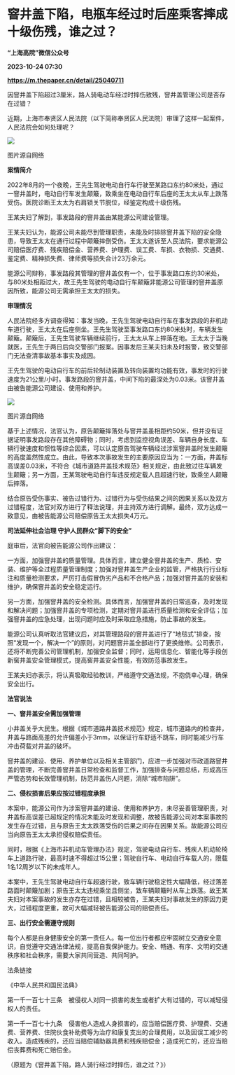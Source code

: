 # 窨井盖下陷，电瓶车经过时后座乘客摔成十级伤残，谁之过？
**“上海高院”微信公众号**

**2023-10-24 07:30**

**https://m.thepaper.cn/detail/25040711**

因窨井盖下陷超过3厘米，路人骑电动车经过时摔伤致残，窨井盖管理公司是否存在过错？

近期，上海市奉贤区人民法院（以下简称奉贤区人民法院）审理了这样一起案件，人民法院会如何处理呢？

![](https://imagecloud.thepaper.cn/thepaper/image/275/403/965.jpg)

图片源自网络

**案情简介**

2022年8月的一个夜晚，王先生驾驶电动自行车行驶至某路口东约80米处，通过一窨井盖时，电动自行车发生颠簸，致乘坐在电动自行车后座的王太太从车上跌落受伤。医院诊断王太太为右肩锁关节脱位，经鉴定构成十级伤残。

王某夫妇了解到，事发路段的窨井盖由某能源公司建设管理。

王某夫妇认为，能源公司未能尽到管理职责，未能及时排除窨井盖下陷的安全隐患，导致王太太在通行过程中颠簸摔倒受伤。王太太遂诉至人民法院，要求能源公司赔偿医疗费、残疾赔偿金、营养费、护理费、误工费、车损、衣物损、交通费、鉴定费、精神损失费、律师费等损失合计23万余元。

能源公司辩称，事发路段其管理的窨井盖仅有一个，位于事发路口东约30米处，与80米处相距过大，故王先生驾驶的电动自行车颠簸非能源公司管理的窨井盖原因所致，能源公司无需承担王太太的损失。

**审理情况**

人民法院经多方调查得知：事发当晚，王先生驾驶电动自行车在事发路段的非机动车道行驶，王太太在后座侧坐。王先生驾驶至事发路口东约80米处时，车辆发生颠簸。颠簸后，王先生驾驶车辆继续前行，王太太从车上摔落在地。王太太于当晚就医，王先生于两日后向交警部门报案。因事发后王某夫妇未及时报警，致交警部门无法查清事故基本事实及成因。

王先生驾驶的电动自行车的前后轮制动装置及转向装置均功能有效，事发时的行驶速度为21公里/小时。事发路段的窨井盖，中间下陷的最深处为0.03米。该窨井盖由被告能源公司建设、使用和养护。

![](https://imagecloud.thepaper.cn/thepaper/image/275/403/966.jpg)

图片源自网络

基于上述情况，法官认为，原告颠簸摔落处与窨井盖虽相距约50米，但并没有证据证明事发路段存在其他障碍物；同时，考虑到监控视角误差、车辆自身长度、车辆行驶速度和惯性等综合因素，可以认定原告驾驶车辆经过涉案窨井盖时发生颠簸的高度盖然性成立。由此，导致本次事故发生的主要原因应当为：一方面，井盖标高误差0.03米，不符合《城市道路井盖技术规范》相关规定，由此致过往车辆发生颠簸；另一方面，王某驾驶电动自行车违反规定载人且超速行驶，致乘坐人颠簸后摔落。

结合原告受伤事实、被告过错行为、过错行为与受伤结果之间的因果关系以及双方过错程度，法官对双方进行了释法说理，并主持双方进行调解。最终，双方达成一致意见，由被告能源公司赔偿原告王太太损失4万元。

**司法延伸社会治理 守护人民群众“脚下的安全”**

庭审后，法官向被告能源公司作出建议：

一方面，加强窨井盖的质量管理。具体而言，建立健全窨井盖的生产、质检、安装、维护等全过程质量管理制度；加强对窨井盖生产企业的监管，严格执行行业标注和质量检测要求，严厉打击假冒伪劣产品和不合格产品；加强对窨井盖的安装和维护，确保窨井盖的安全稳定运行。

另一方面，加强窨井盖的安全检测。具体而言，加强窨井盖的日常巡查，及时发现和解决问题；加强窨井盖的专项检测，定期对窨井盖进行质量检测和安全评估；加强窨井盖的应急处理，出现问题时应及时采取应急措施，防止事故的发生。

能源公司认真听取法官建议后，对其管理路段的窨井盖进行了“地毯式”排查，按照“发现一个，解决一个”的原则，对问题窨井盖全部进行了更换维修。公司表示，还将不断完善公司管理机制，加强安全监督；同时，运用信息化、智能化等手段创新窖井盖安全管理模式，提高窖井盖安全性能，有效防范事故发生。

王某夫妇亦表示，将认真吸取经验教训，严格遵守交通法规，不抱侥幸心理，确保安全出行。

**法官说法**

**一、窨井盖安全需加强管理**

小井盖关乎大民生。根据《城市道路井盖技术规范》规定，城市道路内的检查井，井盖与路面高差的允许偏差小于3mm，以保证行车舒适不跳车，同时能减少行车冲击荷载对井盖的破坏。

窨井盖的建设、使用、养护单位以及相关主管部门，应进一步加强对市政道路窨井盖的管理，不断完善窨井盖日常检查和监督工作，加强排查与问题总结，形成高压严管态势和长效管理机制，防范井盖伤人问题，消除“城市陷阱”。

**二、侵权损害后果应按过错程度承担**

本案中，能源公司作为涉案窨井盖的建设、使用和养护方，未尽妥善管理职责，对井盖标高误差已超规定的情况未能及时发现和调整，故被告能源公司对本案事故的发生存在过错，且与原告王太太跌落受伤的后果之间存在因果关系。故能源公司应当向原告王太太承担侵权赔偿责任。

同时，根据《上海市非机动车管理办法》规定，驾驶电动自行车、残疾人机动轮椅车上道路行驶，最高时速不得超过15公里；驾驶自行车、电动自行车载人的，限载1名12周岁以下的未成年人。

本案中，王先生驾驶电动自行车超速行驶，致车辆行驶稳定性大幅降低，经过落差路面时颠簸加剧；原告王太太违规乘坐且侧坐，致车辆颠簸时从车上跌落。故王某夫妇对本案事故的发生亦存在过错，且相较被告，王某夫妇对事故发生的原因力更大，过错程度更重，故可大幅减轻被告能源公司的赔偿责任。

**三、出行安全需遵守规则**

每个人都是自身健康安全的第一责任人。每一位出行者都应牢固树立交通安全意识，自觉遵守交通法律法规，提高自我保护能力。安全、畅通、有序、文明的交通秩序和社会秩序，需要大家共同营造、共同呵护。

法条链接

《中华人民共和国民法典》

第一千一百七十三条　被侵权人对同一损害的发生或者扩大有过错的，可以减轻侵权人的责任。

第一千一百七十九条　侵害他人造成人身损害的，应当赔偿医疗费、护理费、交通费、营养费、住院伙食补助费等为治疗和康复支出的合理费用，以及因误工减少的收入。造成残疾的，还应当赔偿辅助器具费和残疾赔偿金；造成死亡的，还应当赔偿丧葬费和死亡赔偿金。

（原题为《窨井盖下陷，路人骑行经过时摔伤，谁之过？》）